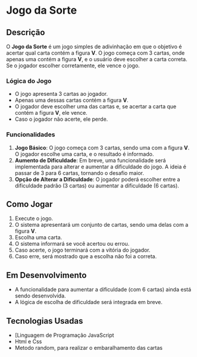 # Jogo da Sorte

## Descrição

O **Jogo da Sorte** é um jogo simples de adivinhação em que o objetivo é acertar qual carta contém a figura **V**. O jogo começa com 3 cartas, onde apenas uma contém a figura **V**, e o usuário deve escolher a carta correta. Se o jogador escolher corretamente, ele vence o jogo.

### Lógica do Jogo

- O jogo apresenta 3 cartas ao jogador.
- Apenas uma dessas cartas contém a figura **V**.
- O jogador deve escolher uma das cartas e, se acertar a carta que contém a figura **V**, ele vence.
- Caso o jogador não acerte, ele perde.

### Funcionalidades

1. **Jogo Básico**: O jogo começa com 3 cartas, sendo uma com a figura **V**. O jogador escolhe uma carta, e o resultado é informado.
2. **Aumento de Dificuldade**: Em breve, uma funcionalidade será implementada para alterar e aumentar a dificuldade do jogo. A ideia é passar de 3 para 6 cartas, tornando o desafio maior.
3. **Opção de Alterar a Dificuldade**: O jogador poderá escolher entre a dificuldade padrão (3 cartas) ou aumentar a dificuldade (6 cartas).

## Como Jogar

1. Execute o jogo.
2. O sistema apresentará um conjunto de cartas, sendo uma delas com a figura **V**.
3. Escolha uma carta.
4. O sistema informará se você acertou ou errou.
5. Caso acerte, o jogo terminará com a vitória do jogador.
6. Caso erre, será mostrado que a escolha não foi a correta.

## Em Desenvolvimento

- A funcionalidade para aumentar a dificuldade (com 6 cartas) ainda está sendo desenvolvida.
- A lógica de escolha de dificuldade será integrada em breve.

## Tecnologias Usadas

- [Linguagem de Programação JavaScript
- Html e Css
- Metodo random, para realizar o embaralhamento das cartas


